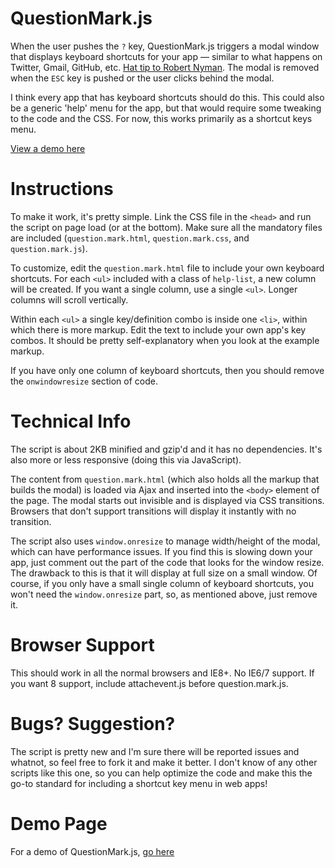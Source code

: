 # QuestionMark.js

When the user pushes the `?` key, QuestionMark.js triggers a modal window that displays keyboard shortcuts for your app &mdash; similar to what happens on Twitter, Gmail, GitHub, etc. [Hat tip to Robert Nyman](https://plus.google.com/u/0/118100898483063383963/posts/V12mRNmsiWg). The modal is removed when the `ESC` key is pushed or the user clicks behind the modal.

I think every app that has keyboard shortcuts should do this. This could also be a generic 'help' menu for the app, but that would require some tweaking to the code and the CSS. For now, this works primarily as a shortcut keys menu.

[View a demo here](http://www.impressivewebs.com/demo-files/question-mark-js/)

# Instructions
To make it work, it's pretty simple. Link the CSS file in the `<head>` and run the script on page load (or at the bottom). Make sure all the mandatory files are included (`question.mark.html`, `question.mark.css`, and `question.mark.js`).

To customize, edit the `question.mark.html` file to include your own keyboard shortcuts. For each `<ul>` included with a class of `help-list`, a new column will be created. If you want a single column, use a single `<ul>`. Longer columns will scroll vertically.

Within each `<ul>` a single key/definition combo is inside one `<li>`, within which there is more markup. Edit the text to include your own app's key combos. It should be pretty self-explanatory when you look at the example markup.

If you have only one column of keyboard shortcuts, then you should remove the `onwindowresize` section of code.

# Technical Info
The script is about 2KB minified and gzip'd and it has no dependencies. It's also more or less responsive (doing this via JavaScript).

The content from `question.mark.html` (which also holds all the markup that builds the modal) is loaded via Ajax and inserted into the `<body>` element of the page. The modal starts out invisible and is displayed via CSS transitions. Browsers that don't support transitions will display it instantly with no transition.

The script also uses `window.onresize` to manage width/height of the modal, which can have performance issues. If you find this is slowing down your app, just comment out the part of the code that looks for the window resize. The drawback to this is that it will display at full size on a small window. Of course, if you only have a small single column of keyboard shortcuts, you won't need the `window.onresize` part, so, as mentioned above, just remove it.

# Browser Support
This should work in all the normal browsers and IE8+. No IE6/7 support. If you want 8 support, include attachevent.js before question.mark.js.

# Bugs? Suggestion?
The script is pretty new and I'm sure there will be reported issues and whatnot, so feel free to fork it and make it better. I don't know of any other scripts like this one, so you can help optimize the code and make this the go-to standard for including a shortcut key menu in web apps!

# Demo Page
For a demo of QuestionMark.js, [go here](http://www.impressivewebs.com/demo-files/question-mark-js/)
